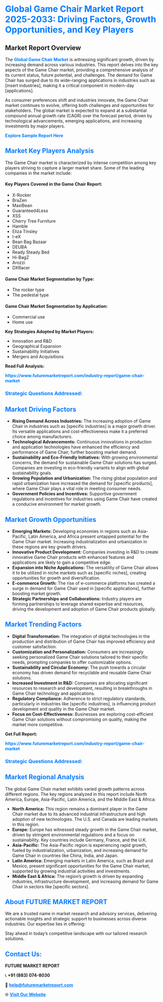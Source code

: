 <h1 style="color: #007BFF;">Global Game Chair Market Report 2025-2033: Driving Factors, Growth Opportunities, and Key Players</h1>

<section id="overview">
<h2>Market Report Overview</h2>
<p>The <a href="https://www.futuremarketreport.com/industry-report/game-chair-market" style="color: #007BFF; text-decoration: none;"><strong>Global Game Chair Market</strong></a> is witnessing significant growth, driven by increasing demand across various industries. This report delves into the key aspects of the Game Chair market, providing a comprehensive analysis of its current status, future potential, and challenges. The demand for Game Chair has surged due to its wide-ranging applications in industries such as [insert industries], making it a critical component in modern-day [applications].</p>
<p>As consumer preferences shift and industries innovate, the Game Chair market continues to evolve, offering both challenges and opportunities for stakeholders. The global market is expected to expand at a substantial compound annual growth rate (CAGR) over the forecast period, driven by technological advancements, emerging applications, and increasing investments by major players.</p>
</section>

<section id="overview">
<p><a href="https://www.futuremarketreport.com/request-sample/reportId=46435" style="color: #007BFF; text-decoration: none;"><strong>Explore Sample Report Here</strong></a></p>
</section>

<section id="key-players">
<h2 style="color: #007BFF;">Market Key Players Analysis</h2>
<p>The Game Chair market is characterized by intense competition among key players striving to capture a larger market share. Some of the leading companies in the market include:</p>
<h4>Key Players Covered in the Game Chair Report:</h4>
<ul><li>X-Rocker</li><li>BraZen</li><li>MaxiBean</li><li>Guaranteed4Less</li><li>XSS</li><li>Cherry Tree Furniture</li><li>Hamble</li><li>Eliza Tinsley</li><li>I-eX</li><li>Bean Bag Bazaar</li><li>DEUBA</li><li>Ready Steady Bed</li><li>Hi-BagZ</li><li>Arozzi</li><li>DXRacer</li></ul>
<h4>Game Chair Market Segmentation by Type:</h4>
<ul><li>The rocker type</li><li>The pedestal type</li></ul>

<h4>Game Chair Market Segmentation by Application:</h4>
<ul><li>Commercial use</li><li>Home use</li></ul>
<p><strong>Key Strategies Adopted by Market Players:</strong></p>
<ul>
<li>Innovation and R&D</li>
<li>Geographical Expansion</li>
<li>Sustainability Initiatives</li>
<li>Mergers and Acquisitions</li>
</ul>
</section>

<section>
<p><strong>Read Full Analysis: </strong></p><a href="https://www.futuremarketreport.com/industry-report/game-chair-market" style="color: #007BFF; text-decoration: none;"><strong>https://www.futuremarketreport.com/industry-report/game-chair-market</strong></a>
<h3 style="color: #007BFF;">Strategic Questions Addressed:</h3>
</section>

<section id="driving-factors">
<h2 style="color: #007BFF;">Market Driving Factors</h2>
<ul>
<li><strong>Rising Demand Across Industries:</strong> The increasing adoption of Game Chair in industries such as [specific industries] is a major growth driver. Its versatile applications and cost-effectiveness make it a preferred choice among manufacturers.</li>
<li><strong>Technological Advancements:</strong> Continuous innovations in production and application technologies have enhanced the efficiency and performance of Game Chair, further boosting market demand.</li>
<li><strong>Sustainability and Eco-Friendly Initiatives:</strong> With growing environmental concerns, the demand for sustainable Game Chair solutions has surged. Companies are investing in eco-friendly variants to align with global sustainability goals.</li>
<li><strong>Growing Population and Urbanization:</strong> The rising global population and rapid urbanization have increased the demand for [specific products], where Game Chair plays a vital role in meeting consumer needs.</li>
<li><strong>Government Policies and Incentives:</strong> Supportive government regulations and incentives for industries using Game Chair have created a conducive environment for market growth.</li>
</ul>
</section>

<section id="growth-opportunities">
<h2 style="color: #007BFF;">Market Growth Opportunities</h2>
<ul>
<li><strong>Emerging Markets:</strong> Developing economies in regions such as Asia-Pacific, Latin America, and Africa present untapped potential for the Game Chair market. Increasing industrialization and urbanization in these regions are key growth drivers.</li>
<li><strong>Innovative Product Development:</strong> Companies investing in R&D to create innovative Game Chair products with enhanced features and applications are likely to gain a competitive edge.</li>
<li><strong>Expansion into Niche Applications:</strong> The versatility of Game Chair allows it to be utilized in niche markets such as [specific niches], creating opportunities for growth and diversification.</li>
<li><strong>E-commerce Growth:</strong> The rise of e-commerce platforms has created a surge in demand for Game Chair used in [specific applications], further boosting market growth.</li>
<li><strong>Strategic Partnerships and Collaborations:</strong> Industry players are forming partnerships to leverage shared expertise and resources, driving the development and adoption of Game Chair products globally.</li>
</ul>
</section>

<section id="trending-factors">
<h2 style="color: #007BFF;">Market Trending Factors</h2>
<ul>
<li><strong>Digital Transformation:</strong> The integration of digital technologies in the production and distribution of Game Chair has improved efficiency and customer satisfaction.</li>
<li><strong>Customization and Personalization:</strong> Consumers are increasingly seeking personalized Game Chair solutions tailored to their specific needs, prompting companies to offer customizable options.</li>
<li><strong>Sustainability and Circular Economy:</strong> The push towards a circular economy has driven demand for recyclable and reusable Game Chair solutions.</li>
<li><strong>Increased Investment in R&D:</strong> Companies are allocating significant resources to research and development, resulting in breakthroughs in Game Chair technology and applications.</li>
<li><strong>Regulatory Compliance:</strong> Adherence to strict regulatory standards, particularly in industries like [specific industries], is influencing product development and quality in the Game Chair market.</li>
<li><strong>Focus on Cost-Effectiveness:</strong> Businesses are exploring cost-efficient Game Chair solutions without compromising on quality, making the market more competitive.</li>
</ul>
</section>

<section>
<p><strong>Get Full Report: </strong></p><a href="https://www.futuremarketreport.com/industry-report/game-chair-market" style="color: #007BFF; text-decoration: none;"><strong>https://www.futuremarketreport.com/industry-report/game-chair-market</strong></a>
<h3 style="color: #007BFF;">Strategic Questions Addressed:</h3>
</section>


<section id="regional-analysis">
<h2 style="color: #007BFF;">Market Regional Analysis</h2>
<p>The global Game Chair market exhibits varied growth patterns across different regions. The key regions analyzed in this report include North America, Europe, Asia-Pacific, Latin America, and the Middle East & Africa:</p>
<ul>
<li><strong>North America:</strong> This region remains a dominant player in the Game Chair market due to its advanced industrial infrastructure and high adoption of new technologies. The U.S. and Canada are leading markets in this region.</li>
<li><strong>Europe:</strong> Europe has witnessed steady growth in the Game Chair market, driven by stringent environmental regulations and a focus on sustainability. Key countries include Germany, France, and the U.K.</li>
<li><strong>Asia-Pacific:</strong> The Asia-Pacific region is experiencing rapid growth, fueled by industrialization, urbanization, and increasing demand for Game Chair in countries like China, India, and Japan.</li>
<li><strong>Latin America:</strong> Emerging markets in Latin America, such as Brazil and Mexico, present significant opportunities for the Game Chair market, supported by growing industrial activities and investments.</li>
<li><strong>Middle East & Africa:</strong> The region’s growth is driven by expanding industries, infrastructure development, and increasing demand for Game Chair in sectors like [specific sectors].</li>
</ul>
</section>

<footer>
<h2 style="color: #007BFF;">About FUTURE MARKET REPORT</h2>
<p>We are a trusted name in market research and advisory services, delivering actionable insights and strategic support to businesses across diverse industries. Our expertise lies in offering:</p>

<p>Stay ahead in today’s competitive landscape with our tailored research solutions.</p>

<h2 style="color: #007BFF;">Contact Us:</h2>
<p><strong>FUTURE MARKET REPORT</strong></p>
<p>📞 <strong>+91 (883) 074-8030</strong></p>
<p>📧 <strong><a href="mailto:help@futuremarketreport.com" style="color: #007BFF;">help@futuremarketreport.com</a></strong></p>
<p>🌐 <strong><a href="https://www.futuremarketreport.com/" style="color: #007BFF;">Visit Our Website</a></strong></p>
</footer>